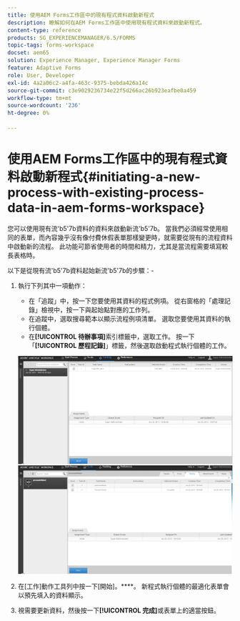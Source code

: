 ```yaml
---
title: 使用AEM Forms工作區中的現有程式資料啟動新程式
description: 瞭解如何在AEM Forms工作區中使用現有程式資料來啟動新程式。
content-type: reference
products: SG_EXPERIENCEMANAGER/6.5/FORMS
topic-tags: forms-workspace
docset: aem65
solution: Experience Manager, Experience Manager Forms
feature: Adaptive Forms
role: User, Developer
exl-id: 4a2a06c2-a4fa-463c-9375-bebda426a14c
source-git-commit: c3e9029236734e22f5d266ac26b923eafbe0a459
workflow-type: tm+mt
source-wordcount: '236'
ht-degree: 0%

---
```


# 使用AEM Forms工作區中的現有程式資料啟動新程式{#initiating-a-new-process-with-existing-process-data-in-aem-forms-workspace}

您可以使用現有流&#39;b5&#39;7b資料的資料來啟動新流&#39;b5&#39;7b。 當我們必須經常使用相同的表單，而內容幾乎沒有像付費休假表單那樣變更時，就需要從現有的流程資料中啟動新的流程。 此功能可節省使用者的時間和精力，尤其是當流程需要填寫較長表格時。

以下是從現有流&#39;b5&#39;7b資料起始新流&#39;b5&#39;7b的步驟：-

1. 執行下列其中一項動作：

   * 在「追蹤」中，按一下您要使用其資料的程式例項。 從右窗格的「處理記錄」檢視中，按一下與起始點對應的工作列。
   * 在追蹤中，選取搜尋範本以顯示流程例項清單。 選取您要使用其資料的執行個體。
   * 在&#x200B;**[!UICONTROL 待辦事項]**&#x200B;索引標籤中，選取工作。 按一下「**[!UICONTROL 歷程記錄]**」標籤，然後選取啟動程式執行個體的工作。

   ![選取工作](assets/start3_new.png) ![選取工作](assets/start1_new.png)

1. 在[工作]動作工具列中按一下[開始]。****。 新程式執行個體的最適化表單會以預先填入的資料顯示。

1. 視需要更新資料，然後按一下&#x200B;**[!UICONTROL 完成]**&#x200B;或表單上的適當按鈕。
